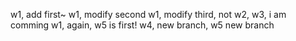w1, add first~
w1, modify second
w1, modify third, not w2, w3, i am comming
w1, again, 
w5 is first!
w4, new branch, w5 new branch
